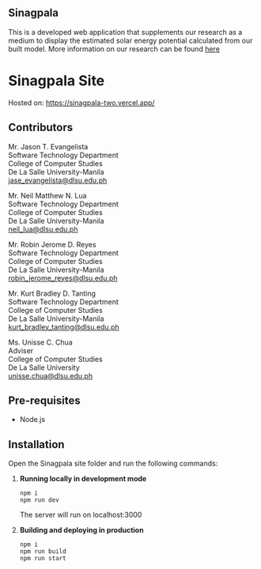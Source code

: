 ## Sinagpala
This is a developed web application that supplements our research as a medium to display the estimated solar energy potential calculated from our built model. More information on our research can be found [here](https://github.com/dlsucomet/sinagpala-notebooks)

# Sinagpala Site

Hosted on: https://sinagpala-two.vercel.app/

## Contributors

Mr. Jason T. Evangelista\
Software Technology Department\
College of Computer Studies \
De La Salle University-Manila\
jase_evangelista@dlsu.edu.ph

Mr. Neil Matthew N. Lua\
Software Technology Department\
College of Computer Studies \
De La Salle University-Manila\
neil_lua@dlsu.edu.ph

Mr. Robin Jerome D. Reyes\
Software Technology Department\
College of Computer Studies\
De La Salle University-Manila\
robin_jerome_reyes@dlsu.edu.ph

Mr. Kurt Bradley D. Tanting\
Software Technology Department\
College of Computer Studies\
De La Salle University-Manila\
kurt_bradley_tanting@dlsu.edu.ph

Ms. Unisse C. Chua\
Adviser\
College of Computer Studies\
De La Salle University\
unisse.chua@dlsu.edu.ph

## Pre-requisites

- Node.js

## Installation
Open the Sinagpala site folder and run the following commands:

1.  **Running locally in development mode**

    ```shell
    npm i
    npm run dev
    ```
    The server will run on localhost:3000

2.  **Building and deploying in production**
    ```shell
    npm i
    npm run build
    npm run start
    ```
